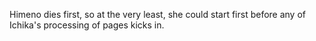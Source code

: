 Himeno dies first, so at the very least, she could start first before any of Ichika's processing of pages kicks in.
